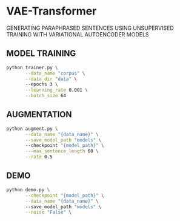 # VAE-Transformer
GENERATING PARAPHRASED SENTENCES USING UNSUPERVISED TRAINING WITH VARIATIONAL AUTOENCODER MODELS

## MODEL TRAINING

```bash
python trainer.py \
       --data_name "corpus" \
       --data_dir "data" \ 
       --epochs 3 \
       --learning_rate 0.001 \
       --batch_size 64
```

## AUGMENTATION

```bash
python augment.py \
       --data_name "{data_name}" \
       --save_model_path "models" \ 
       --checkpoint "{model_path}" \
       ---max_sentence_length 60 \
       --rate 0.5
```

## DEMO

```bash
python demo.py \
       --checkpoint "{model_path}" \
       --data_name "{data_name}" \ 
       --save_model_path "models" \
       --noise "False" \
```

